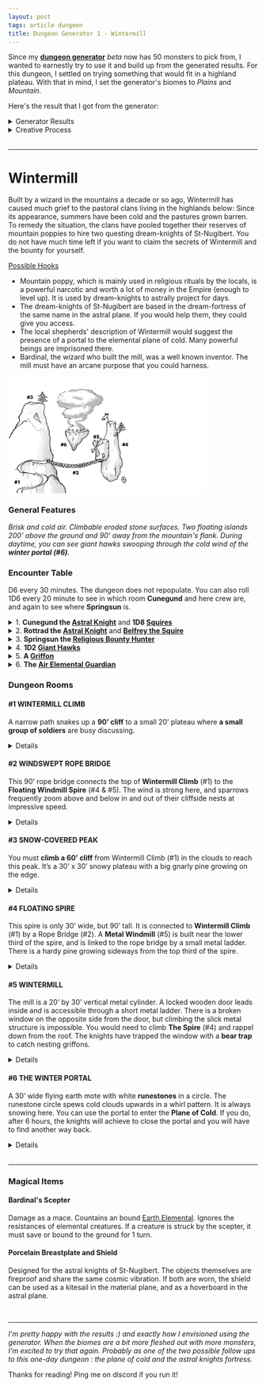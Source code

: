 ```yaml
---
layout: post
tags: article dungeon
title: Dungeon Generator 1 - Wintermill
---
```



Since my **[dungeon generator](/pages/randomdungeon2/)** _beta_ now has 50 monsters to pick from, I wanted to earnestly try to use it and build up from the generated results. For this dungeon, I settled on trying something that would fit in a highland plateau. With that in mind, I set the generator's biomes to _Plains_ and _Mountain_.

Here's the result that I got from the generator:

<details markdown="1">
<summary>Generator Results</summary>

**General Dungeon Features**

*Eroded by the wind. Levitating islands. Faint odor of cooked food and dried beer. Brisk and cold.*

**Monster Encounter Table**

*Fast giant hawks. Religious bounty hunters. Griffons. Astral Knights chasing a cosmic villain. Air Elementals protecting the sky.*

### **Dungeon Rooms**

**MAGICAL WINDMILL**

*Medium built room. Huge copper turbine with a bound AIR ELEMENTAL inside. Noise-amplifying crystals. Bear trap. Shattered goat and horse bones.*

Loot: 1D100 feet of climbing rope.

**PORTAL TO the PLANE OF COLD**

*Small outdoor space. White runic portal spewing clouds and smoke floating on a flying platform. Advice-whispering wind. Tattered banners with a heraldic griffin. Faraway hawk scream.*

Denizens: 1 playful AIR ELEMENTAL.

**THIN TALL SPIRE**

*Small outdoor space. Gorgeous panorama. Vertigo inducing. Hardy mountain tree. Tattered banners with a heraldic griffin. Supernatural wind with no particular direction.*

Loot: 1D4 griffon eggs. A porcelain shield.

**NARROW CLIFFSIDE PATH**

*Small outdoor space. Falling pebbles. Hard to run. Broken bones of fallen climbers. Higher outcrop overseeing the area. Bashed-in astral knight helmet.*

Denizens: An adventurous ASTRAL KNIGHT and its retinue of 1D10 SOLDIERS.

Loot: 1 shiny bronze ring worth a purse of silver coins tucked in a wall crack near the ceiling.

**WINDSWEPT ROPE BRIDGE**

*Large outdoor space. Across a deadly 200' chasm. Can only support 2. Sparrow nests in cracks. New barrel of ale. Everything is scattered as if a whirlwind went through the space.*

Denizens: A lost ASTRAL KNIGHT and its retinue of 1D10 SOLDIERS.

Loot: 1D4 hidden scepters.

**HIGHEST PEAK**

*Small outdoor space. Above clouds. Snow covered. Hardy mountain tree. Big bird nest. Bounty notice.*

Loot: A porcelain breastplate._

</details>

<details markdown="1">
<summary>Creative Process</summary>
The **generated dungeon features** implie an old stone structure recently inhabited by humanoids. The plural levitating islands tell me I’ll need to group the rooms in separate island blocks and find ways to link them.

Looking at the **encounter table**, I notice it has two types of beasts, two types of humanoids, and one magical creature. It feels natural to group the bounty hunters and knights together as a faction. The air elementals would make a good rival faction, as they must be protecting the sky from something. While the hawks and griffons could be mounts or just roaming creatures. There’s a hint of a plot developing.

Looking at **the rooms**, I could imagine “entering” through the *cliffside path*, connecting to the highest peak and the rope bridge. It seems perfect as an introduction: the danger (falling) is clearly telegraphed and there are NPCs to drag the players in the dungeon’s conflict. The rope bridge could connect to the only other man-made room of the dungeon: the windmill, on a floating island, which could be the knights’ base. I’m left with the elemental portal and the thin spire. I want the elemental portal to be the base of the elementals, so I don't want it adjacent to the windmill. The spire could be on the same island however, with the windmill hanging from it. By placing the portal on a separate flying island and making it accessible by gliding from either the highest peak or the spire, I have created a nice loop and the architecture is complete! Let’s call this place Wintermill. The challenge of describing this dungeon is that most of it is outdoors, so nearly all visible at once, but it will make for a great exploration puzzle.

</details>

<br>

---

# Wintermill

Built by a wizard in the mountains a decade or so ago, Wintermill has caused much grief to the pastoral clans living in the highlands below: Since its appearance, summers have been cold and the pastures grown barren. To remedy the situation, the clans have pooled together their reserves of mountain poppies to hire two questing dream-knights of St-Nugibert. You do not have much time left if you want to claim the secrets of Wintermill and the bounty for yourself.

<ins>Possible Hooks</ins>
- Mountain poppy, which is mainly used in religious rituals by the locals, is a powerful narcotic and worth a lot of money in the Empire (enough to level up). It is used by dream-knights to astrally project for days.
- The dream-knights of St-Nugibert are based in the dream-fortress of the same name in the astral plane. If you would help them, they could give you access.
- The local shepherds' description of Wintermill would suggest the presence of a portal to the elemental plane of cold. Many powerful beings are imprisoned there.
- Bardinal, the wizard who built the mill, was a well known inventor. The mill must have an arcane purpose that you could harness.

<img align="center" width=400px src="/images/dungeon1_wintermill.png">

### General Features

*Brisk and cold air. Climbable eroded stone surfaces. Two floating islands 200' above the ground and 90' away from the mountain's flank. During daytime, you can see giant hawks swooping through the cold wind of the **winter portal (#6)**.*

### Encounter Table
D6 every 30 minutes. The dungeon does not repopulate. You can also roll 1D6 every 20 minute to see in which room **Cunegund** and here crew are, and again to see where **Springsun** is.

<details markdown="1">
<summary>1. <b>Cunegund the <a href="/monsters/knight">Astral Knight</a></b> and <b>1D8 <a href="/monsters/bandits">Squires</a></b></summary>
Cunegund is a questing knight from the dream-fortress of St-Nugibert. There are 8 squires in total in the dungeon, including Belfrey. Squires that are not  currently with Cunegund are camping with Rottrad in the Windmill (#5).

- <ins>Disposition</ins>: authoritative and high as a kite.
- <ins>Wants</ins>: Establish a base of operation in the Windmill (#5) to close the portal (#6) and restore planar integrity. Obtain mountain poppy.
- <ins>Has</ins>: Authority over the squires and Rottrad. Access to the Dream-Fortress.
</details>

<details markdown="1">
<summary>2. <b>Rottrad the <a href="/monsters/knight">Astral Knight</a></b> and <b><a href="/monsters/bandits">Belfrey the Squire</a></b></summary>
Companion and fellow questing knight to Cunegund.
  
- <ins>Disposition</ins>: Lazy and cowardly. These two only care about each other now that Synard and Marion are dead.
- <ins>Wants</ins>: Synard’s breastplate (#3) and Marion’s banner (#6). A plausible, honorable excuse to planeshift back home.
- <ins>Has</ins>: Authority over the squires and Cunegund. Access to the Dream-Fortress.
</details>

<details markdown="1">
<summary>3. <b>Springsun the <a href="/monsters/bounty-hunter">Religious Bounty Hunter</a></b></summary>
Will collaborate with you or the knights but sabotage either in the end to claim the bounty alone. Rambles about higher states of conscience and not needing money.
- <ins>Disposition</ins>: Too cool for school 
- <ins>Wants</ins>: The mountain lotus bounty. To transcend of course.
- <ins>Has</ins>: 3 potions of Featherfall. 1 fake potion of Featherfall (save or sleep 24h). Pitons and grappling hook.
</details>

<details markdown="1">
<summary>4. <b>1D2 <a href="/monsters/bird-hawk">Giant Hawks</a></b></summary>
There are 2 hawks in total. They can be observed using the drafts from the portal (#6) to gain altitude during the day. If one were to latch to them as they swoop to attack, they would certainly end up being dragged above the portal. At night they nest atop the snowy peak (#3).
- <ins>Disposition</ins>: Territorial and aggressive
- <ins>Wants</ins>: Food
- <ins>Has</ins>: The ability to fly.
</details>

<details markdown="1">
<summary>5. <b>A <a href="/monsters/griffon">Griffon</a></b></summary>
Normally nests within the mill (#5) but the knights have taken over. Understands common.
- <ins>Disposition</ins>: Proud and frustrated
- <ins>Wants</ins>: Its egg which it dropped on a tree (#4) while evacuating the mill, and for the knights to be removed from the mill (#5).
- <ins>Has</ins>: The ability to fly you to the portal (#6).
</details>

<details markdown="1">
<summary>6. <b>The <a href="/monsters/elemental-air">Air Elemental Guardian</a></b></summary>
Has at least 4HD and normally hangs by the portal (#6). Always heralded by cold winter winds. Loves to make people fall.
- <ins>Disposition</ins>: Bored and longing.
- <ins>Wants</ins>: To find its friend (trapped in #5) and to bring it back to the Plane of Cold (#6).
- <ins>Has</ins>: The ability to catch you mid fall.
</details>

### Dungeon Rooms

#### #1 WINTERMILL CLIMB
A narrow path snakes up a **90’ cliff** to a small 20’ plateau where **a small group of soldiers** are busy discussing.

<details markdown="1">
<summary>Details</summary>
  
**You can see** the cliff going up further above to <ins>a snowy cloud-covered peak</ins> (#3) and <ins>a long rope bridge</ins> (#2) connecting the small plateau to <ins>a floating rock spire</ins> (#4) with a <ins>strange metal windmill</ins> (#5) on its side.

On the rope bridge, you observe a human struggle to carry a barrel across.

At your feet, the bones and bashed-in helmet of a soldier who obviously fell weeks ago from higher above.

From the plateau, you can also see <ins>another floating island</ins> (#6) spewing clouds. It is too far to jump to, but maybe could be possible from higher up like the peak or the spire. 

**You risk** <ins>falling</ins> if you go up the path because of the frequent pebbles falling down from above. <ins>Every 10 minutes</ins>, there is a 1 in 6 chance the barrel on the bridge falls.

**Taking time to search the space** will reveal that the intricate design of the <ins>bashed-in helmet</ins> is otherworldly, and that <ins>a shiny object</ins> is stuck between two rocks 90’ above the ground (a bronze ring worth a [purse of silver](/2024/06/26/currency/)).

**The soldiers** are <ins>Cunegund the astral knight</ins> and her 7 soldiers retinue. Their mission is to close the elemental portal on the cloudy island, but they first want to set up a base of operation in the safety of the mill (#5). They have 4 barrels of food and ale that they are in the middle of ferrying across the rope bridge (#2). They just planeshifted from their dream fortress and are willing to transport you there if you help them close the portal.

</details>

#### #2 WINDSWEPT ROPE BRIDGE
This 90’ rope bridge connects the top of **Wintermill Climb** (#1) to the **Floating Windmill Spire** (#4 & #5). The wind is strong here, and sparrows frequently zoom above and below in and out of their cliffside nests at impressive speed.

<details markdown="1">
<summary>Details</summary>
  
**You can see** the vast highland plateau where you came from 200’ below and, in the middle of the bridge, <ins>Belfrey the squire</ins> is struggling to move a big barrel across to <ins>Rottrad the astral knight</ins>, who beckons him. <ins>Every 10 minutes</ins>, there is a 1 in 6 chance that Belfrey or his barrel falls. He is otherwise paralyzed by fear. 

**You risk** <ins>collapsing the bridge</ins> if you are not careful as it can only support the weight of two people (or one person and a barrel!). Any of the soldiers on the outcrop will tell you that as soon as you attempt to go on it. That is why nobody is helping Belfrey. The barrel contains ale.

**Taking time to search the space** the space will reveal that one of the pegs anchoring the bridge to the cliff is in fact a <ins>weathered scepter</ins> marked as belonging to the wizard Bardinal (like a mace but worth a [bag of gold](/2024/06/26/currency/)). Removing it will make the bridge collapse and the spire drift away.

**Belfrey and Rottrad** are trying to set up a base in the shelter of the windmill. They are companions of <ins>Cunegund the astral</ins> knight but want to abandon this annoying mission. Rottrad has the key to the mill.

</details>

#### #3 SNOW-COVERED PEAK
You must **climb a 60’ cliff** from Wintermill Climb (#1) in the clouds to reach this peak. It’s a 30’ x 30’ snowy plateau with a big gnarly pine growing on the edge.

<details markdown="1">
<summary>Details</summary>
  
**You can see** <ins>a giant bird nest</ins> in the tree as well as a <ins>small stone landmark</ins> in the middle. If you look down <ins>Wintermill Climb</ins> (#1) is hidden under the clouds, but the <ins>Floating Spire</ins> (#4) is clearly visible 90’ away. Below, 60’ away from both the spire and you, you observe a vortex of clouds. This is the <ins>Winter Portal</ins> (#6), another floating island.

**Taking time to search the space** the space will reveal a <ins>bounty notice</ins> nailed on the landmark. This notice offers a treasure's worth of mountain poppy to whoever closes the portal and brings the notice back to the highland clans. The notice will be stolen if Springsun the bounty hunter ever comes across it. A more recent engraving reads “RIP Synard”. A <ins>porcelain breastplate</ins> similar to those worn by Cunegund and Rottrad is laid beside it.

The **Giant Bird Nest** is home to the two <ins>Giant Hawks</ins> that roam the dungeon. They only nest at night. You ride them or pluck them to fashion gliders to reach the Winter Portal if you want.

</details>

#### #4 FLOATING SPIRE
This spire is only 30’ wide, but 90’ tall. It is connected to **Wintermill Climb** (#1) by a Rope Bridge (#2). A **Metal Windmill** (#5) is built near the lower third of the spire, and is linked to the rope bridge by a small metal ladder. There is a hardy pine growing sideways from the top third of the spire.

<details markdown="1">
<summary>Details</summary>
  
**You can see** another floating rock 60’ away spewing clouds upwards in a whirl pattern. This is the <ins>Winter Portal</ins> (#6). The clouds cling to the <ins>Snow-Covered Peak</ins> (#3). You would have a better view if you climbed to the top of the spire. However, you must save against vertigo to do so, as the land is more than 200’ below you.

**If you climb** to the top of the spire, you have a gorgeous view of the land and you’ll notice the <ins>tattered banner of the knights you’ve met erratically billowing. It seems that if you had a way to glide, you could reach the <ins>Winter Portal</ins> (#6) from here.

**Taking time to search the space** the space will reveal <ins>1 griffon egg</ins> in the tree branches and a <ins>porcelain shield</ins> with the knights’ heraldry. You notice that <ins>the winds</ins> are very unnatural, oscillating from the windmill to the portal back and forth.

</details>

#### #5 WINTERMILL
The mill is a 20’ by 30’ vertical metal cylinder. A locked wooden door leads inside and is accessible through a short metal ladder. There is a broken window on the opposite side from the door, but climbing the slick metal structure is impossible. You would need to climb **The Spire** (#4) and rappel down from the roof. The knights have trapped the window with a **bear trap** to catch nesting griffons.

<details markdown="1">
<summary>Details</summary>
  
Inside, **you can see** most of the space is occupied by a <ins>huge spinning copper turbine</ins> and 3 wall mounted <ins>vibrating crystals</ins>. The floor is littered with shattered cattle bones left over by <ins>a griffon</ins> that has been coming through the window to nest in the mill. 

Taking time to **search the space** will reveal a long <ins>80’ rope</ins> coiled by the door. It will also reveal that the <ins>turbine</ins> is actually spinning by itself and that the spinning wheel of the windmill outside is actually some sort of propeller. Finally, examining the <ins>crystals</ins> reveals the whispers of a trapped <ins>air elemental</ins> powering the machine. A clever person could craft kites out of the windmills's wings.

The trapped **air elemental** was bound here by Bardinal, the wizard who built the mill, and it wants to be free. It can be freed by shattering the crystals with blunt weapons or loud noises. Freeing the elemental will lead the spire to crash 200’ below after 1 turn, giving just enough time for the characters to attempt to jump on and cling to <ins>Rope Bridge</ins> (#2). The elemental could be convinced to steer the mill to dock to the <ins>Winter Portal</ins> (#6) in exchange for its freedom.

**The mill**’s intended purpose was to serve as the base of Bardinal the Wizard’s <ins>roaming tower</ins>. He was however defenestrated by the elemental in a last act of defiance before it was bound to the turbine and the rest of the tower could be built on <ins>The Spire</ins> (#4). If the mill is untethered from the cliff by the rope bridge and the elemental is still bound, the spire would start flying away. Sails would need to be installed on the spire to be able to steer it.

</details>

#### #6 THE WINTER PORTAL
A 30’ wide flying earth mote with white **runestones** in a circle. The runestone circle spews cold clouds upwards in a whirl pattern. It is always snowing here. You can use the portal to enter the **Plane of Cold**. If you do, after 6 hours, the knights will achieve to close the portal and you will have to find another way back.

<details markdown="1">
<summary>Details</summary>
  
**You can see** the <ins>tattered banner</ins> of the knights planted deep into the edge of the mote. It was left there by <ins>Marion the knight</ins> after she glided from the top of the <ins>The Spire</ins> (#4) to the portal, and before she was knocked over the edge by a strong gust of wind.

**By taking time to search the space**, you’ll start hearing a <ins>whisper</ins> in the wind telling you to jump. It is the voice of an <ins>air elemental</ins> garding the portal. If you do jump, it will laugh, catch you and bring you back up. You’ll also understand that the <ins>heavy runestones</ins> can be lifted and thrown out to close the portal. If you do so, the air elemental will become hostile. There are 10 runestones. Removing one diminishes the portal and lowers the island by 20’ until it reaches the ground 200’ feet below and closes.

The **guardian elemental**’s mission is to keep the portal open until its friend can go back home. It frequently patrols the valley in search of it, unaware that it is trapped in the <ins>windmill</ins> (#5) nearby. When it does so, it drags the <ins>winter wind</ins> down through the highlands, unwittingly bringing hardship to the pastoral clans that live there. If the trapped elemental is freed, they both escape back to the Plane of Cold and the winter portal crashes down.

</details>

<br>

---

### Magical Items

#### Bardinal's Scepter
Damage as a mace. Countains an bound [Earth Elemental](/monsters/elemental-earth). Ignores the resistances of elemental creatures. If a creature is struck by the scepter, it must save or bound to the ground for 1 turn.

#### Porcelain Breastplate and Shield
Designed for the astral knights of St-Nugibert. The objects themselves are fireproof and share the same cosmic vibration. If both are worn, the shield can be used as a kitesail in the material plane, and as a hoverboard in the astral plane.

<br>

---

_I'm pretty happy with the results :) and exactly how I envisioned using the generator. When the biomes are a bit more fleshed out with more monsters, I'm excited to try that again. Probably as one of the two possible follow ups to this one-day dungeon : the plane of cold and the astral knights fortress._

Thanks for reading! Ping me on discord if you run it!
